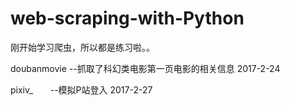 # web-scraping-with-Python
刚开始学习爬虫，所以都是练习啦。。

doubanmovie --抓取了科幻类电影第一页电影的相关信息   2017-2-24

pixiv_       --模拟P站登入  2017-2-27                 
